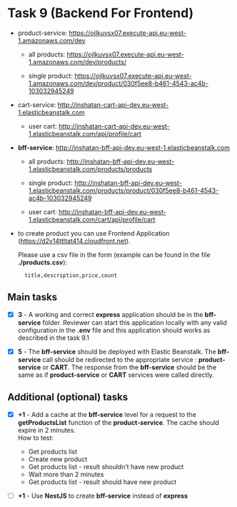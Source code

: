 # Task 9 (Backend For Frontend)


- product-service: https://ojlkuvsx07.execute-api.eu-west-1.amazonaws.com/dev

  * all products: https://ojlkuvsx07.execute-api.eu-west-1.amazonaws.com/dev/products/
  
  * single product: https://ojlkuvsx07.execute-api.eu-west-1.amazonaws.com/dev/product/030f5ee8-b461-4543-ac4b-103032945249

- cart-service: http://inshatan-cart-api-dev.eu-west-1.elasticbeanstalk.com

  * user cart:  http://inshatan-cart-api-dev.eu-west-1.elasticbeanstalk.com/api/profile/cart

- **bff-service**: http://inshatan-bff-api-dev.eu-west-1.elasticbeanstalk.com

  * all products: http://inshatan-bff-api-dev.eu-west-1.elasticbeanstalk.com/products/products

  * single product: http://inshatan-bff-api-dev.eu-west-1.elasticbeanstalk.com/products/product/030f5ee8-b461-4543-ac4b-103032945249

  * user cart:  http://inshatan-bff-api-dev.eu-west-1.elasticbeanstalk.com/cart/api/profile/cart

- to create product you can use Frontend Application (https://d2v14ttltat414.cloudfront.net).
   
  Please use a csv file in the form (example can be found in the file **./products.csv**): 
  
        title,description,price,count
    
 
## Main tasks

* [x] **3** - A working and correct **express** application should be in the **bff-service** folder. Reviewer can start this application locally with any valid configuration in the **.env** file and this application should works as described in the task 9.1
* [x] **5** - The **bff-service** should be deployed with Elastic Beanstalk. The **bff-service** call should be redirected to the appropriate service : **product-service** or **CART**. The response from the **bff-service** should be the same as if **product-service** or **CART** services were called directly.
 
 
## Additional (optional) tasks

* [x] **+1** - Add a cache at the **bff-service** level for a request to the **getProductsList** function of the **product-service**. The cache should expire in 2 minutes.  
How to test:
  * Get products list
  * Create new product
  * Get products list - result shouldn’t have new product
  * Wait more than 2 minutes
  * Get products list - result should have new product
* [ ] **+1** - Use **NestJS** to create **bff-service** instead of **express**






